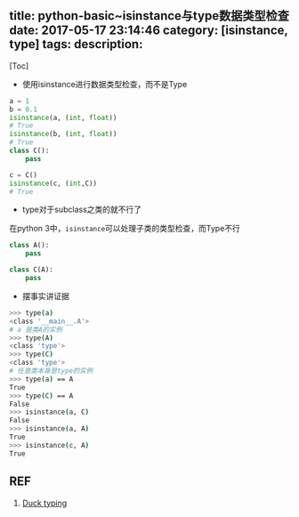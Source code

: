 title: python-basic~isinstance与type数据类型检查
date: 2017-05-17 23:14:46
category: [isinstance, type]
tags:
description:
---
[Toc]

* 使用isinstance进行数据类型检查，而不是Type
``` python
a = 1
b = 0.1
isinstance(a, (int, float))
# True
isinstance(b, (int, float))
# True
class C():
    pass

c = C()
isinstance(c, (int,C))
# True
```

* type对于subclass之类的就不行了

在python 3中，`isinstance`可以处理子类的类型检查，而Type不行
```python
class A():
    pass

class C(A):
    pass
```
* 摆事实讲证据
``` bash
>>> type(a)
<class '__main__.A'>
# a 是类A的实例
>>> type(A)
<class 'type'>
>>> type(C)
<class 'type'>
# 任意类本身是type的实例
>>> type(a) == A
True
>>> type(C) == A
False
>>> isinstance(a, C)
False
>>> isinstance(a, A)
True
>>> isinstance(c, A)
True

```

## REF

1. [Duck typing](https://en.wikipedia.org/wiki/Duck_typing)
